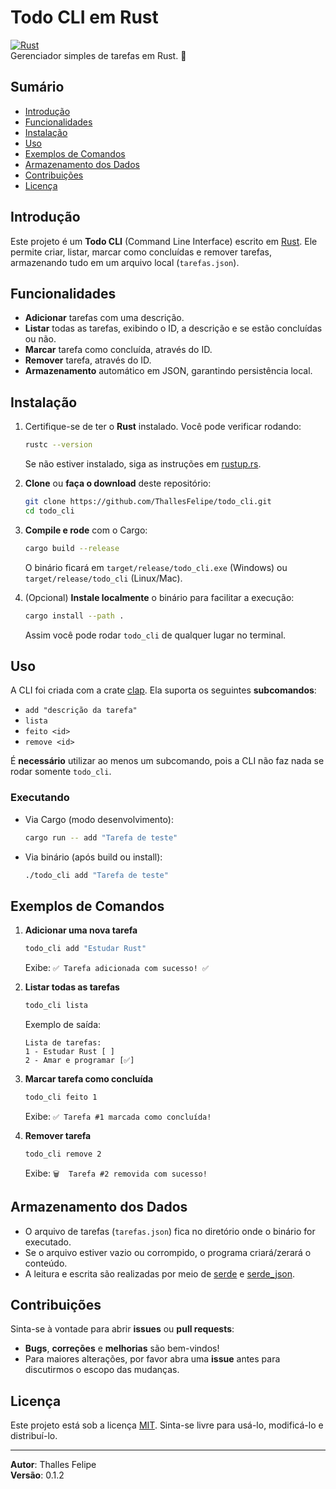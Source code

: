 # Todo CLI em Rust

[![Rust](https://img.shields.io/badge/language-Rust-orange.svg)](https://www.rust-lang.org/)  
Gerenciador simples de tarefas em Rust. 🦀

## Sumário

- [Introdução](#introdução)
- [Funcionalidades](#funcionalidades)
- [Instalação](#instalação)
- [Uso](#uso)
- [Exemplos de Comandos](#exemplos-de-comandos)
- [Armazenamento dos Dados](#armazenamento-dos-dados)
- [Contribuições](#contribuições)
- [Licença](#licença)

## Introdução

Este projeto é um **Todo CLI** (Command Line Interface) escrito em [Rust](https://www.rust-lang.org/). Ele permite criar, listar, marcar como concluídas e remover tarefas, armazenando tudo em um arquivo local (`tarefas.json`).

## Funcionalidades

- **Adicionar** tarefas com uma descrição.
- **Listar** todas as tarefas, exibindo o ID, a descrição e se estão concluídas ou não.
- **Marcar** tarefa como concluída, através do ID.
- **Remover** tarefa, através do ID.
- **Armazenamento** automático em JSON, garantindo persistência local.

## Instalação

1. Certifique-se de ter o **Rust** instalado. Você pode verificar rodando:
   ```bash
   rustc --version
   ```
   Se não estiver instalado, siga as instruções em [rustup.rs](https://rustup.rs/).

2. **Clone** ou **faça o download** deste repositório:
   ```bash
   git clone https://github.com/ThallesFelipe/todo_cli.git
   cd todo_cli
   ```

3. **Compile e rode** com o Cargo:
   ```bash
   cargo build --release
   ```
   O binário ficará em `target/release/todo_cli.exe` (Windows) ou `target/release/todo_cli` (Linux/Mac).

4. (Opcional) **Instale localmente** o binário para facilitar a execução:
   ```bash
   cargo install --path .
   ```
   Assim você pode rodar `todo_cli` de qualquer lugar no terminal.

## Uso

A CLI foi criada com a crate [clap](https://crates.io/crates/clap). Ela suporta os seguintes **subcomandos**:

- `add "descrição da tarefa"`
- `lista`
- `feito <id>`
- `remove <id>`

É **necessário** utilizar ao menos um subcomando, pois a CLI não faz nada se rodar somente `todo_cli`.

### Executando

- Via Cargo (modo desenvolvimento):
  ```bash
  cargo run -- add "Tarefa de teste"
  ```

- Via binário (após build ou install):
  ```bash
  ./todo_cli add "Tarefa de teste"
  ```

## Exemplos de Comandos

1. **Adicionar uma nova tarefa**  
   ```bash
   todo_cli add "Estudar Rust"
   ```
   Exibe: `✅ Tarefa adicionada com sucesso! ✅`

2. **Listar todas as tarefas**  
   ```bash
   todo_cli lista
   ```
   Exemplo de saída:
   ```
   Lista de tarefas:
   1 - Estudar Rust [ ]
   2 - Amar e programar [✅]
   ```

3. **Marcar tarefa como concluída**  
   ```bash
   todo_cli feito 1
   ```
   Exibe: `✅ Tarefa #1 marcada como concluída!`

4. **Remover tarefa**  
   ```bash
   todo_cli remove 2
   ```
   Exibe: `🗑️  Tarefa #2 removida com sucesso!`

## Armazenamento dos Dados

- O arquivo de tarefas (`tarefas.json`) fica no diretório onde o binário for executado.  
- Se o arquivo estiver vazio ou corrompido, o programa criará/zerará o conteúdo.  
- A leitura e escrita são realizadas por meio de [serde](https://crates.io/crates/serde) e [serde_json](https://crates.io/crates/serde_json).

## Contribuições

Sinta-se à vontade para abrir **issues** ou **pull requests**:
- **Bugs**, **correções** e **melhorias** são bem-vindos!
- Para maiores alterações, por favor abra uma **issue** antes para discutirmos o escopo das mudanças.

## Licença

Este projeto está sob a licença [MIT](LICENSE). Sinta-se livre para usá-lo, modificá-lo e distribuí-lo.  

---

**Autor**: Thalles Felipe  
**Versão**: 0.1.2  
